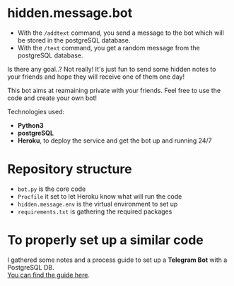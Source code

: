 # hidden.message.bot

- With the `/addtext` command, you send a message to the bot which will be stored in the postgreSQL database.
- With the `/text` command, you get a random message from the postgreSQL database.  

Is there any goal..? Not really! It's just fun to send some hidden notes to your friends and hope they will receive one of them one day!  

This bot aims at reamaining private with your friends. Feel free to use the code and create your own bot!  

Technologies used:  
- **Python3**
- **postgreSQL**
- **Heroku**, to deploy the service and get the bot up and running 24/7

# Repository structure

- `bot.py` is the core code
- `Procfile` it set to let Heroku know what will run the code
- `hidden.message.env` is the virtual environment to set up
- `requirements.txt` is gathering the required packages

# To properly set up a similar code

I gathered some notes and a process guide to set up a **Telegram Bot** with a PostgreSQL DB.  
[You can find the guide here]().  

 

